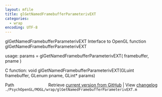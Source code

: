 ```yaml
---
layout: mfile
title: glGetNamedFramebufferParameterivEXT
categories:
  - wrap
encoding: UTF-8
---
```


glGetNamedFramebufferParameterivEXT  Interface to OpenGL function glGetNamedFramebufferParameterivEXT  

usage:  params = glGetNamedFramebufferParameterivEXT( framebuffer, pname )  

C function:  void glGetNamedFramebufferParameterivEXT(GLuint framebuffer, GLenum pname, GLint\* params)  


<div class="code_header" style="text-align:right;">
  <span style="float:left;">Path&nbsp;&nbsp;</span> <span class="counter">Retrieve <a href=
  "https://raw.github.com/Psychtoolbox-3/Psychtoolbox-3/beta/./PsychOpenGL/MOGL/wrap/glGetNamedFramebufferParameterivEXT.m">current version from GitHub</a> | View <a href=
  "https://github.com/Psychtoolbox-3/Psychtoolbox-3/commits/beta/./PsychOpenGL/MOGL/wrap/glGetNamedFramebufferParameterivEXT.m">changelog</a></span>
</div>
<div class="code">
  <code>./PsychOpenGL/MOGL/wrap/glGetNamedFramebufferParameterivEXT.m</code>
</div>
